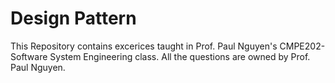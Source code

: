 # Design Pattern
This Repository contains excerices taught in Prof. Paul Nguyen's CMPE202- Software System Engineering class. All the questions are owned by Prof. Paul Nguyen.

